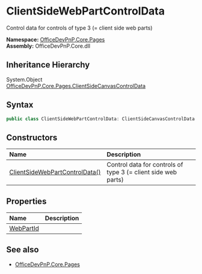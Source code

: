 # ClientSideWebPartControlData
Control data for controls of type 3 (= client side web parts)  

**Namespace:** [OfficeDevPnP.Core.Pages](OfficeDevPnP.Core.Pages.md)  
**Assembly:** OfficeDevPnP.Core.dll  
## Inheritance Hierarchy
System.Object  
  [OfficeDevPnP.Core.Pages.ClientSideCanvasControlData](OfficeDevPnP.Core.Pages.ClientSideCanvasControlData.md) 
## Syntax
```C#
public class ClientSideWebPartControlData: ClientSideCanvasControlData
```
## Constructors
|**Name**|**Description**|
|:-----|:-----|
| [ClientSideWebPartControlData()](OfficeDevPnP.Core.Pages.ClientSideWebPartControlData.ctor1.md) |  Control data for controls of type 3 (= client side web parts) 
## Properties
|**Name**|**Description**|
|:-----|:-----|
| [WebPartId](OfficeDevPnP.Core.Pages.ClientSideWebPartControlData.WebPartId.md) | 
## See also
- [OfficeDevPnP.Core.Pages](OfficeDevPnP.Core.Pages.md)

